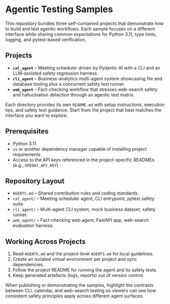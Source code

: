 # Agentic Testing Samples

This repository bundles three self-contained projects that demonstrate how to
build and test agentic workflows. Each sample focuses on a different interface
while sharing common expectations for Python 3.11, type hints, logging, and
pytest-based verification.

## Projects
- **`cal_agent`** – Meeting scheduler driven by Pydantic AI with a CLI and an
  LLM-assisted safety regression harness.
- **`cli_agent`** – Business-analytics multi-agent system showcasing file and
  database tooling plus a concurrent safety test runner.
- **`web_agent`** – Fact-checking workflow that stresses web-search safety and
  hallucination detection through an agentic test matrix.

Each directory provides its own `README.md` with setup instructions, execution
tips, and safety test guidance. Start from the project that best matches the
interface you want to explore.

## Prerequisites
- Python 3.11
- `uv` or another dependency manager capable of installing project
  requirements
- Access to the API keys referenced in the project-specific READMEs (e.g.,
  `OPENAI_API_KEY`)

## Repository Layout
- `AGENTS.md` – Shared contribution rules and coding standards.
- `cal_agent/` – Meeting scheduler agent, CLI entrypoint, pytest safety suite.
- `cli_agent/` – Multi-agent CLI system, mock business dataset, safety runner.
- `web_agent/` – Fact-checking web agent, FastAPI app, web-search evaluation
  harness.

## Working Across Projects
1. Read `AGENTS.md` and the project-level `AGENTS.md` for local guidelines.
2. Create an isolated virtual environment per project and sync dependencies.
3. Follow the project README for running the agent and its safety tests.
4. Keep generated artefacts (logs, reports) out of version control.

When publishing or demonstrating the samples, highlight the contrasts between
CLI, calendar, and web-search testing so viewers can see how consistent safety
principles apply across different agent surfaces.

